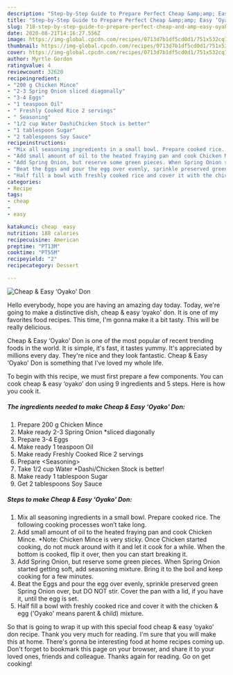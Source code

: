```yaml
---
description: "Step-by-Step Guide to Prepare Perfect Cheap &amp;amp; Easy ‘Oyako&amp;#39; Don"
title: "Step-by-Step Guide to Prepare Perfect Cheap &amp;amp; Easy ‘Oyako&amp;#39; Don"
slug: 718-step-by-step-guide-to-prepare-perfect-cheap-and-amp-easy-oyako-and-39-don
date: 2020-08-21T14:16:27.556Z
image: https://img-global.cpcdn.com/recipes/0713d7b1df5cd0d1/751x532cq70/cheap-easy-oyako-don-recipe-main-photo.jpg
thumbnail: https://img-global.cpcdn.com/recipes/0713d7b1df5cd0d1/751x532cq70/cheap-easy-oyako-don-recipe-main-photo.jpg
cover: https://img-global.cpcdn.com/recipes/0713d7b1df5cd0d1/751x532cq70/cheap-easy-oyako-don-recipe-main-photo.jpg
author: Myrtle Gordon
ratingvalue: 4
reviewcount: 32620
recipeingredient:
- "200 g Chicken Mince"
- "2-3 Spring Onion sliced diagonally"
- "3-4 Eggs"
- "1 teaspoon Oil"
- " Freshly Cooked Rice 2 servings"
- " Seasoning"
- "1/2 cup Water DashiChicken Stock is better"
- "1 tablespoon Sugar"
- "2 tablespoons Soy Sauce"
recipeinstructions:
- "Mix all seasoning ingredients in a small bowl. Prepare cooked rice. The following cooking processes won’t take long."
- "Add small amount of oil to the heated fraying pan and cook Chicken Mince. *Note: Chicken Mince is very sticky. Once Chicken started cooking, do not muck around with it and let it cook for a while. When the bottom is cooked, flip it over, then you can start breaking it."
- "Add Spring Onion, but reserve some green pieces. When Spring Onion started getting soft, add seasoning mixture. Bring it to the boil and keep cooking for a few minutes."
- "Beat the Eggs and pour the egg over evenly, sprinkle preserved green Spring Onion over, but DO NOT stir. Cover the pan with a lid, if you have it, until the egg is set."
- "Half fill a bowl with freshly cooked rice and cover it with the chicken &amp; egg (&#39;Oyako&#39; means parent &amp; child) mixture."
categories:
- Recipe
tags:
- cheap
- 
- easy

katakunci: cheap  easy 
nutrition: 188 calories
recipecuisine: American
preptime: "PT13M"
cooktime: "PT55M"
recipeyield: "2"
recipecategory: Dessert

---
```



![Cheap &amp; Easy ‘Oyako&#39; Don](https://img-global.cpcdn.com/recipes/0713d7b1df5cd0d1/751x532cq70/cheap-easy-oyako-don-recipe-main-photo.jpg)

Hello everybody, hope you are having an amazing day today. Today, we're going to make a distinctive dish, cheap &amp; easy ‘oyako&#39; don. It is one of my favorites food recipes. This time, I'm gonna make it a bit tasty. This will be really delicious.

Cheap &amp; Easy ‘Oyako&#39; Don is one of the most popular of recent trending foods in the world. It is simple, it's fast, it tastes yummy. It's appreciated by millions every day. They're nice and they look fantastic. Cheap &amp; Easy ‘Oyako&#39; Don is something that I've loved my whole life.




To begin with this recipe, we must first prepare a few components. You can cook cheap &amp; easy ‘oyako&#39; don using 9 ingredients and 5 steps. Here is how you cook it.

<!--inarticleads1-->

##### The ingredients needed to make Cheap &amp; Easy ‘Oyako&#39; Don:

1. Prepare 200 g Chicken Mince
1. Make ready 2-3 Spring Onion *sliced diagonally
1. Prepare 3-4 Eggs
1. Make ready 1 teaspoon Oil
1. Make ready  Freshly Cooked Rice 2 servings
1. Prepare  &lt;Seasoning&gt;
1. Take 1/2 cup Water *Dashi/Chicken Stock is better!
1. Make ready 1 tablespoon Sugar
1. Get 2 tablespoons Soy Sauce




<!--inarticleads2-->

##### Steps to make Cheap &amp; Easy ‘Oyako&#39; Don:

1. Mix all seasoning ingredients in a small bowl. Prepare cooked rice. The following cooking processes won’t take long.
1. Add small amount of oil to the heated fraying pan and cook Chicken Mince. *Note: Chicken Mince is very sticky. Once Chicken started cooking, do not muck around with it and let it cook for a while. When the bottom is cooked, flip it over, then you can start breaking it.
1. Add Spring Onion, but reserve some green pieces. When Spring Onion started getting soft, add seasoning mixture. Bring it to the boil and keep cooking for a few minutes.
1. Beat the Eggs and pour the egg over evenly, sprinkle preserved green Spring Onion over, but DO NOT stir. Cover the pan with a lid, if you have it, until the egg is set.
1. Half fill a bowl with freshly cooked rice and cover it with the chicken &amp; egg (&#39;Oyako&#39; means parent &amp; child) mixture.




So that is going to wrap it up with this special food cheap &amp; easy ‘oyako&#39; don recipe. Thank you very much for reading. I'm sure that you will make this at home. There's gonna be interesting food at home recipes coming up. Don't forget to bookmark this page on your browser, and share it to your loved ones, friends and colleague. Thanks again for reading. Go on get cooking!
